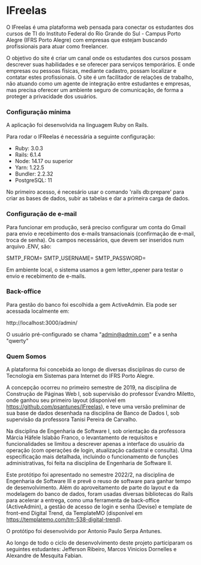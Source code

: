 # IFreelas

O IFreelas é uma plataforma web pensada para conectar os estudantes dos cursos de
TI do Instituto Federal do Rio Grande do Sul - Campus Porto Alegre (IFRS Porto Alegre) com empresas que estejam buscando profissionais para atuar como freelancer. 

O objetivo do site é criar um canal onde os estudantes dos cursos possam descrever
suas habilidades e se oferecer para serviços temporários. E onde empresas ou pessoas físicas, mediante cadastro, possam localizar e contatar estes profissionais. O site é um facilitador de relações de trabalho, não atuando como um agente de integração entre estudantes e empresas, mas precisa oferecer um ambiente seguro de comunicação, de forma a proteger a privacidade dos usuários. 

### Configuração mínima

A aplicação foi desenvolvida na linguagem Ruby on Rails.

Para rodar o IFReelas é necessária a seguinte configuração:

* Ruby: 3.0.3
* Rails: 6.1.4
* Node: 14.17 ou superior
* Yarn: 1.22.5
* Bundler: 2.2.32
* PostgreSQL: 11

No primeiro acesso, é necesário usar o comando 'rails db:prepare' para criar as bases de dados, subir as tabelas e dar a primeira carga de dados.
### Configuração de e-mail

Para funcionar em produção, será preciso configurar um conta do Gmail para envio e recebimento dos e-mails transacionais (confirmação de e-mail, troca de senha).
Os campos necessários, que devem ser inseridos num arquivo .ENV, são:

SMTP_FROM=
SMTP_USERNAME=
SMTP_PASSWORD=

Em ambiente local, o sistema usamos a gem letter_opener para testar o envio e recebimento de e-mails.
### Back-office

Para gestão do banco foi escolhida a gem ActiveAdmin. Ela pode ser acessada localmente em:

http://localhost:3000/admin/

O usuário pré-configurado se chama "admin@admin.com" e a senha "qwerty"
### Quem Somos

A plataforma foi concebida ao longo de diversas disciplinas do curso de Tecnologia em Sistemas para Internet do IFRS Porto Alegre.

A concepção ocorreu no primeiro semestre de 2019, na disciplina de Construção
de Páginas Web I, sob supervisão do professor Evandro Miletto, onde ganhou seu primeiro layout (disponível em https://github.com/psantunes/IFreelas), e teve uma
versão preliminar de sua base de dados desenhada na disciplina de Banco de Dados I,
sob supervisão da professora Tanisi Pereira de Carvalho.

Na disciplina de Engenharia de Software I, sob orientação da professora Márcia Häfele Islabão Franco, o levantamento de requisitos e funcionalidades se limitou a descrever
apenas a interface do usuário da operação (com operações de login, atualização cadastral e consulta). Uma especificação mais detalhada, incluindo o funcionamento de funções administrativas, foi feita na disciplina de Engenharia de Software II.

Este protótipo foi apresentado no semestre 2022/2, na disciplina de Engenharia de Software III e prevê o reuso de software para ganhar tempo de desenvolvimento. Além do aproveitamento de parte do layout e da modelagem do banco de dados, foram usadas diversas bibliotecas do Rails para acelerar a entrega, como uma ferramenta de back-office (ActiveAdmin), a gestão de acesso de login e senha (Devise) e template de front-end Digital Trend, da TemplateMO (disponível em https://templatemo.com/tm-538-digital-trend).

O protótipo foi desenvolvido por Antonio Paulo Serpa Antunes.

Ao longo de todo o ciclo de desenvolvimento deste projeto participaram os seguintes estudantes: Jefferson Ribeiro, Marcos Vinicios Dornelles e Alexandre de Mesquita Fabian.